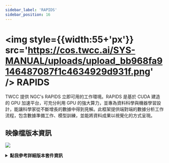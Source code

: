 ```yaml
---
sidebar_label: 'RAPIDS'
sidebar_position: 16
---
```



# <img style={{width:55+'px'}} src='https://cos.twcc.ai/SYS-MANUAL/uploads/upload_bb968fa9146487087f1c4634929d931f.png' /> RAPIDS

TWCC 提供 NGC's RAPIDS 立即可用的工作環境。RAPIDS 是基於 CUDA 建造的 GPU 加速平台，可充分利用 GPU 的強大算力，並專為資料科學與機器學習設計，能讓科學家從不斷增長的數據中得到見解。此框架提供端對端的數據分析工作流程，包含數據準備工作、模型訓練，並能將資料成果以視覺化的方式呈現。


## <i class="fa fa-sticky-note" aria-hidden="true"></i> <span class="ccsimglist">映像檔版本資訊</span> 

![](https://cos.twcc.ai/SYS-MANUAL/uploads/upload_6889b1add60e705a511caa8ed0044d8b.png)


<details class="docspoiler">

<summary><b>點我參考詳細版本套件資訊</b></summary>

- [NGC RAPIDS](https://ngc.nvidia.com/catalog/containers/nvidia:rapidsai:rapidsai)

</details>

